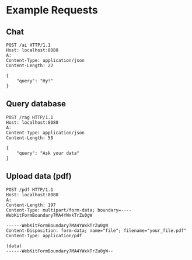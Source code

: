 # Example Requests

## Chat
```http request
POST /ai HTTP/1.1
Host: localhost:8080
A: 
Content-Type: application/json
Content-Length: 22

{
    "query": "Hy!"
}
```


## Query database
```http request
POST /rag HTTP/1.1
Host: localhost:8080
A: 
Content-Type: application/json
Content-Length: 58

{
    "query": "Ask your data"
}
```

## Upload data (pdf)
```http request
POST /pdf HTTP/1.1
Host: localhost:8080
A: 
Content-Length: 197
Content-Type: multipart/form-data; boundary=----WebKitFormBoundary7MA4YWxkTrZu0gW

------WebKitFormBoundary7MA4YWxkTrZu0gW
Content-Disposition: form-data; name="file"; filename="your_file.pdf"
Content-Type: application/pdf

(data)
------WebKitFormBoundary7MA4YWxkTrZu0gW--
```